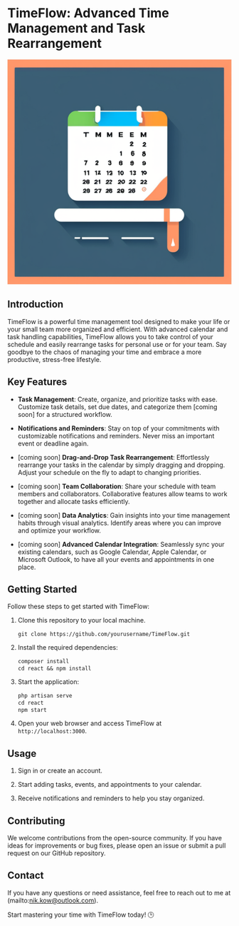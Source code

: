 # TimeFlow: Advanced Time Management and Task Rearrangement

![TimeFlow Logo](TimeFlow-logo.png)

## Introduction

TimeFlow is a powerful time management tool designed to make your life or your small team more organized and efficient. With advanced calendar and task handling capabilities, TimeFlow allows you to take control of your schedule and easily rearrange tasks for personal use or for your team. Say goodbye to the chaos of managing your time and embrace a more productive, stress-free lifestyle.

## Key Features



- **Task Management**: Create, organize, and prioritize tasks with ease. Customize task details, set due dates, and categorize them [coming soon] for a structured workflow.

- **Notifications and Reminders**: Stay on top of your commitments with customizable notifications and reminders. Never miss an important event or deadline again.
- [coming soon] **Drag-and-Drop Task Rearrangement**: Effortlessly rearrange your tasks in the calendar by simply dragging and dropping. Adjust your schedule on the fly to adapt to changing priorities.
- [coming soon] **Team Collaboration**: Share your schedule with team members and collaborators. Collaborative features allow teams to work together and allocate tasks efficiently.
- [coming soon] **Data Analytics**: Gain insights into your time management habits through visual analytics. Identify areas where you can improve and optimize your workflow.
- [coming soon] **Advanced Calendar Integration**: Seamlessly sync your existing calendars, such as Google Calendar, Apple Calendar, or Microsoft Outlook, to have all your events and appointments in one place.
## Getting Started

Follow these steps to get started with TimeFlow:

1. Clone this repository to your local machine.
   
    ```
    git clone https://github.com/yourusername/TimeFlow.git
    ```

2. Install the required dependencies:

    ```
    composer install 
    cd react && npm install
    
    ```

3. Start the application:

    ```
    php artisan serve
    cd react
    npm start
    ```

4. Open your web browser and access TimeFlow at `http://localhost:3000`.

## Usage

1. Sign in or create an account.

3. Start adding tasks, events, and appointments to your calendar.

6. Receive notifications and reminders to help you stay organized.

## Contributing

We welcome contributions from the open-source community. If you have ideas for improvements or bug fixes, please open an issue or submit a pull request on our GitHub repository.


## Contact

If you have any questions or need assistance, feel free to reach out to me at (mailto:nik.kow@outlook.com).

Start mastering your time with TimeFlow today! 🕒

